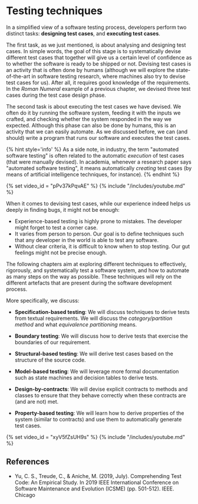 # Testing techniques

In a simplified view of a software testing process, 
developers perform two distinct tasks: **designing
test cases**, and **executing test cases**.

The first task, as we just mentioned, 
is about analysing and designing test cases. In simple words, the goal of this stage
is to systematically devise different test cases that together will give us a certain level
of confidence as to whether the software is ready to be shipped or not.
Devising test cases is an activity that is often done by humans (although we will explore the state-of-the-art in software testing research, where machines also try to 
devise test cases for us). After all, it requires good knowledge of the requirements.
In the _Roman Numeral_ example of a previous chapter, we devised three test cases during
the test case design phase.

The second task is about executing the test cases we have devised. 
We often do it by running the software system, feeding it with the inputs we crafted, 
and checking whether the system responded in the way we expected.
Although this phase can also be done by humans, this is an activity that we can easily automate.
As we discussed before, we can (and should) write a program that runs our software and executes the test cases. 

{% hint style='info' %}
As a side note, in industry, the term "automated software testing" is often related to the automatic *execution* of test cases (that were manually devised). In academia, whenever a research paper says "automated software testing", it means automatically *creating* test cases (by means of artificial intelligence techniques, for instance).
{% endhint %}


{% set video_id = "pPv37kPqvAE" %}
{% include "/includes/youtube.md" %}


When it comes to devising test cases, while our experience indeed helps us deeply in finding bugs, it might not be enough: 

* Experience-based testing is highly prone to mistakes. The developer might forget to test a corner case.
* It varies from person to person. Our goal is to define techniques such that any developer in the world is able to test any software.
* Without clear criteria, it is difficult to know when to stop testing. Our gut feelings might not be precise enough.

The following chapters aim at exploring different techniques to effectively,
rigorously, and systematically test a 
software system, and how to automate as many steps on the way as possible.
These techniques will rely on the different artefacts that are present during the 
software development process. 

More specifically, we discuss:

* **Specification-based testing**: We will discuss techniques to derive tests from textual requirements. We will discuss the _category/partition method_ and what _equivalence partitioning_ means.

* **Boundary testing**: We will discuss how to derive tests that exercise the boundaries of our requirement.

* **Structural-based testing**: We will derive test cases based on the structure of the source code.

* **Model-based testing**: We will leverage more formal documentation such as state machines and decision tables to derive tests. 

* **Design-by-contracts**: We will devise explicit contracts to methods and classes to ensure that they behave correctly when these contracts are (and are not) met.

* **Property-based testing**: We will learn how to derive properties of the system (similar to contracts) and use them to automatically generate test cases.



{% set video_id = "xyV5fZsUH9s" %}
{% include "/includes/youtube.md" %}



## References


* Yu, C. S., Treude, C., & Aniche, M. (2019, July). Comprehending Test Code: An Empirical Study. In 2019 IEEE International Conference on Software Maintenance and Evolution (ICSME) (pp. 501-512). IEEE. Chicago	

